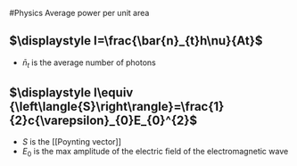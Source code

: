 #Physics 
Average power per unit area
## $\displaystyle I=\frac{\bar{n}_{t}h\nu}{At}$
* $\displaystyle \bar{n}_{t}$ is the average number of photons
## $\displaystyle I\equiv {\left\langle{S}\right\rangle}=\frac{1}{2}c{\varepsilon}_{0}E_{0}^{2}$
* $\displaystyle S$ is the [[Poynting vector]]
* $\displaystyle E_{0}$ is the max amplitude of the electric field of the electromagnetic wave